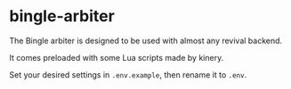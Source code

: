 # bingle-arbiter

The Bingle arbiter is designed to be used with almost any revival backend.

It comes preloaded with some Lua scripts made by kinery.

Set your desired settings in `.env.example`, then rename it to `.env`.
